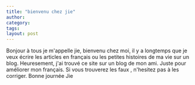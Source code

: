 ```yaml
---
title: "bienvenu chez jie"
author:
category: 
tags: 
layout: post
---
```

Bonjour à tous je m'appelle jie, bienvenu chez moi, il y a longtemps que je veux écrire les articles en français ou les petites histoires de ma vie sur un blog. Heuresement, j'ai trouvé ce site sur un blog de mon ami. Juste pour améliorer mon français. Si vous trouverez les faux , n'hesitez pas à les corriger. Bonne journée Jie

